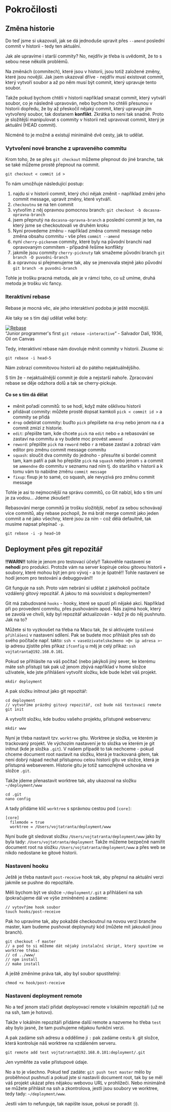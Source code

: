 # Pokročilosti
## Změna historie
Do teď jsme si ukazovali, jak se dá jednoduše upravit přes `--amend` poslední commit v historii - tedy ten aktuální.

Jak ale upravíme i starší commity? No, nejdřív je třeba is uvědomit, že to s sebou nese několik problémů.

Na změnách (commitech), které jsou v historii, jsou totiž založené změny, které jsou novější. Jak jsem ukazoval dříve - nejdřív musí existovat commit, který vytvoří soubor a až po něm musí být commit, který upravuje tento soubor.

Takže pokud bychom chtěli v historii například smazat commit, který vytváří soubor, co je následně upravován, nebo bychom ho chtěli přesunou v historii dopředu, že by až přeskočil nějaký commit, který upravuje jím vytvořený soubor, tak dostanem **konflikt**. Zkrátka to není tak snadné. Proto je složitější manipulovat s commity v historii než upravovat commit, který je aktuální (HEAD commit).

Nicméně to je možné a existují minimálně dvě cesty, jak to udělat.

### Vytvoření nové branche z upraveného commitu
Krom toho, že se přes `git checkout` můžeme přepnout do jiné branche, tak se také můžeme prostě přepnout na commit.
```
git checkout < commit id >
```
To nám umožňuje následující postup:

1. najdu si v historii commit, který chci nějak změnit - například změni jeho commit message, upravit změny, které vytváří.
2. `checkoutnu` se na ten commit
3. vytvořím z něj opravnou pomocnou branch: `git checkout -b docasna-opravna-branch`
4. jsem přepnutý na `docasna-opravna-branch` a poslední commit je ten, na který jsme se checkoutovali ve druhém kroku
5. Nyní provedeme změnu - například změna commit message nebo změna obsahu commitu - vše přes `commit --amend`
6. nyní `cherry-pickenem` commity, které byly na původní branchi nad opravovaným commitem - případně řešíme konflikty
7. jakmile jsou commity `cherry-picknuty` tak smažeme původní branch `git branch -D puvodni-branch`
8. a opravnou si přejmenujeme tak, aby se jmenovala stejně jako původní `git branch -m puvodni-branch`

Tohle je trošku pracná metoda, ale je v rámci toho, co už umíme, druhá metoda je trošku víc fancy.

### Iteraktivní rebase
Rebase je mocná věc, ale jeho interaktivní podoba je ještě mocnější.

Ale taky se s tím dají udělat velké boty:

[![Rebase](http://65.media.tumblr.com/4c5d2f68624a568985c59423a27fcb3c/tumblr_o5fadyZqP61ugyavxo1_1280.jpg)](Rebase)<br>
“Junior programmer's first `git rebase –interactive`“ - Salvador Dalí, 1936, Oil on Canvas

Tedy, interaktivní rebase nám dovoluje měnit commity v historii.
Zkusme si:
```
git rebase -i head~5
```
Nám zobrazí commitovou historii až do pátého nejaktuálnějšího.

S tím že - nejaktuálnější commit je dole a nejstarší nahoře. Zpracování rebase se děje odzhora dolů a tak se cherry-pickuje.

#### Co se s tím dá dělat
- měnit pořadí commitů: to se hodí, když máte ošklivou historii
- přidávat commity: můžete prostě dopsat kamkoli `pick < commit id >` a commity se přidá
- `drop` odebírat commity: buďto `pick` přepíšete na `drop` nebo jenom na `d` a commit zmizí z historie.
- `edit`: přepište tam, kde chcete `pick` na `edit` nebo `e` a rebasování se zastaví na commitu a vy budete moc provést `ammend`
- `reword`: přepište `pick` na `reword` nebo `r` a rebase zastaví a zobrazí vám editor pro změnu commit message commitu
- `squash`: sloučit dva commity do jednoho - přesuňte si bordel commit tam, kam patří a pak ho přepište `pick` na `squash` nebo jenom `s` a commit se `ammendne` do commitu v seznamu nad ním tj. do staršího v historii a k tomu vám to nabídne změnu `commit message`
- `fixup`: fixup je to samé, co squash, ale nevyzívá pro změnu commit message

Tohle je asi to nejmocnější na správu commitů, co Git nabízí, kdo s tím umí je za vodou... Jdeme zkoušet!!

Rebasování merge commitů je trošku složitější, neboť za sebou schovávají více commitů, aby rebase pochopil, že má brát merge commit jako jeden commit a né jako všechny, které jsou za ním - což dělá defaultně, tak musíme napsat přepínač `-p`.
```
git rebase -i -p head~10
```

## Deployment přes git repozitář
**!!WARN!!** tohle je jenom pro testovací účely!! Takovéhle nastavení se **nehodí** pro produkci. Protože vám na server kopíruje celou gitovou historii + soubory, které mohou být jen pro vývoj - a to je špatně!! Tohle nastavení se hodí jenom pro testování a debuggování!!

Git funguje na ssh. Proto vám nebrání si udělat z jakéhokoli počítače vzdálený gitový repozitář. A jakou to má souvislost s deploymentem?

Git má zabudované `hooks` - hooky, které se spustí při nějaké akci. Například při po provedení commitu, přes pushováním apod. Nás zajímá hook, který se zavolá ve chvíli, kdy byl repozitář aktualizován - když je do něj pushnuto. Jak na to?

Můžete si to vyzkoušet na třeba na Macu tak, že si aktivujete `Vzdálené přihlášení` v nastavení sdílení. Pak se budete moc přihlásit přes ssh do svého počítače např. takto: `ssh < vaseUzivatelskeJmeno >@< ip adresa >`- ip adresu zjistíte přes příkaz `ifconfig` u měj je celý příkaz: `ssh vojtatranta@192.168.0.101`.

Pokud se přihlásíte na váš počítač (nebo jakýkoli jiný sever, ke kterému máte ssh přístup) tak pak už jenom zbývá například v home složce uživatele, kde jste přihlášeni vytvořit složku, kde bude ležet váš projekt.
```
mkdir deployment
```
A pak složku initnout jako git repozitář:
```
cd deployment
// vytvoříme prázdný gitový repozitář, což bude náš testovací remote
git init
```
A vytvořit složku, kde budou vašeho projektu, přístupné webserveru:
```
mkdir www
```
Nyní je třeba nastavit tzv. `worktree` gitu. Worktree je složka, ve kterém je trackovaný projekt. Ve výchozím nastavení je to složka ve kterém je git initnut (kde je složka `.git`). V našem případě to tak nechceme - pokud chceme document root nastavit na složku, která je trackovaná gitem, tak není dobrý nápad nechat přístupnou celou historii gitu ve složce, která je přístupná webseverem. Historie gitu je totiž samozřejmě uchována ve složce `.git`.

Takže jdeme přenastavit worktree tak, aby ukazoval na složku `~/deployment/www`
```
cd .git
nano config
```
A tady přidáme klíč `worktree` s správnou cestou pod `[core]`:
```
[core]
  filemode = true
  worktree = /Users/vojtatranta/deployment/www
```
Nyní bude git sledovat složku `/Users/vojtatranta/deployment/www` jako by byla tady: `/Users/vojtatranta/deployment` Takže můžeme bezpečně namířit document root na složku `/Users/vojtatranta/deployment/www` a přes web se nikdo nedostane ke gitové historii.

### Nastavení hooku
Ještě je třeba nastavit `post-receive` hook tak, aby přepnul na aktuální verzi jakmile se pushne do repozitáře.

Měli bychom být ve složce `~/deployment/.git` a příhlášení na ssh (pokračujeme dál ve výše zmíněném) a zadáme:
```
// vytovříme hook soubor
touch hooks/post-receive
```
Pak ho upravíme tak, aby pokaždé checkoutnul na novou verzi branche master, kam budeme pushovat deploynutý kód (můžete mít jakoukoli jinou branch).
```
git checkout -f master
// a pod to si můžeme dát nějaký instalační skript, který spustíme ve worktree třeba:
// cd ../www/
// npm install
// make install
```
A ještě změníme práva tak, aby byl soubor spustitelný:
```
chmod +x hook/post-receive
```

### Nastavení deployment remote
No a teď jenom stačí přidat deployovací remote v lokálním repozitáři (už ne na ssh, tam je hotovo).

Takže v lokálním repozitáři přidáme další remote a nazveme ho třeba `test` aby bylo jasné, že tam pushujeme nějakou funkční verzi.

A pak zadáme ssh adresu a oddělíme ji `:` pak zadáme cestu k .git složce, která kontroluje náš worktree na vzdáleném serveru.
```
git remote add test vojtatranta@192.168.0.101:deployment/.git
```
Jen vyměňte za vaše přístupové údaje.

No a to je všechno. Pokud teď zadáte: `git push test master` mělo by proběhnout pushnutí a pokud jste si nastavili document root, tak by se měl váš projekt ukázat přes nějakou webovou URL v prohlížeči. Nebo minimálně se můžete přihlásit na ssh a zkontrolova, jestli jsou soubory ve worktree, tedy tady: `~/deployment/www`.

Jestli vám to nefunguje, tak napište issue, pokusí se poradit :)).

